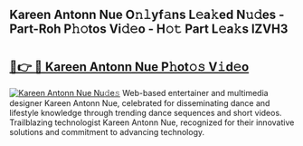 ## Kareen Antonn Nue O𝚗𝚕yf𝚊ns L𝚎a𝚔ed N𝚞𝚍es - Part-Roh P𝚑𝚘tos Vi𝚍𝚎o - H𝚘𝚝 Part L𝚎a𝚔s lZVH3

# <h2><a href="http://kf53do.oniu.top/?m=Kareen+Antonn+Nue">🔗👉 🔴 Kareen Antonn Nue P𝚑ot𝚘𝚜 V𝚒d𝚎o</a></h2>

[![Kareen Antonn Nue Nu𝚍e𝚜](https://i.imgur.com/0qMVB7G.gif)](http://kf53do.oniu.top/?m=Kareen+Antonn+Nue)
Web-based entertainer and multimedia designer Kareen Antonn Nue, celebrated for disseminating dance and lifestyle knowledge through trending dance sequences and short videos. Trailblazing technologist Kareen Antonn Nue, recognized for their innovative solutions and commitment to advancing technology.  
